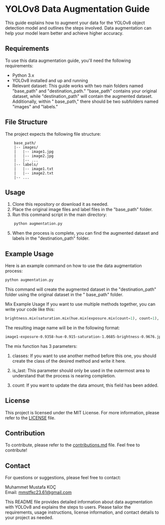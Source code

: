 # YOLOv8 Data Augmentation Guide

This guide explains how to augment your data for the YOLOv8 object detection model and outlines the steps involved. Data
augmentation can help your model learn better and achieve higher accuracy.

## Requirements

To use this data augmentation guide, you'll need the following requirements:

- Python 3.x
- YOLOv8 installed and up and running
- Relevant dataset: This guide works with two main folders named "base_path" and "destination_path." "base_path"
  contains your original dataset, while "destination_path" will contain the augmented dataset. Additionally, within "
  base_path," there should be two subfolders named "images" and "labels."

## File Structure

The project expects the following file structure:

```
    base_path/
    |-- images/
    |   |-- image1.jpg
    |   |-- image2.jpg
    |   |-- ...
    |-- labels/
    |   |-- image1.txt
    |   |-- image2.txt
    |-- ...
```

## Usage

1. Clone this repository or download it as needed.
2. Place the original image files and label files in the "base_path" folder.
3. Run this command script in the main directory:

```bash
    python augmentation.py
```

5. When the process is complete, you can find the augmented dataset and labels in the "destination_path" folder.

## Example Usage

Here is an example command on how to use the data augmentation process:

```bash
python augmentation.py
```

This command will create the augmented dataset in the "destination_path" folder using the original dataset in the "
base_path" folder.

Mix Example Usage
If you want to use multiple methods together, you can write your code like this:

```python
brightness.mix(saturation.mix(hue.mix(exposure.mix(count=1), count=1), True)
```

The resulting image name will be in the following format:

```bash
image1-exposure-0.9358-hue-0.915-saturation-1.0685-brightness-0.9676.jpg
```

The mix function has 3 parameters:

1. classes: If you want to use another method before this one, you should create the class of the desired method and
   write
   it here.

2. is_last: This parameter should only be used in the outermost area to understand that the process is nearing
   completion.

3. count: If you want to update the data amount, this field has been added.

## License

This project is licensed under the MIT License. For more information, please refer to the [LICENSE](LICENSE.txt) file.

## Contribution

To contribute, please refer to the [contributions.md](contributions.md) file. Feel free to contribute!

## Contact

For questions or suggestions, please feel free to contact:

Muhammet Mustafa KOÇ <br>
Email: mmstfkc23.61@gmail.com

This README file provides detailed information about data augmentation with YOLOv8 and explains the steps to users.
Please tailor the requirements, usage instructions, license information, and contact details to your project as needed.